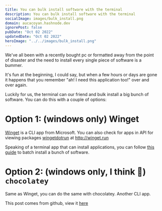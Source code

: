 ```yaml
---
title: You can bulk install software with the terminal
description: You can bulk install software with the terminal
socialImage: images/bulk_install.png
domain: aucacoyan.hashnode.dev
ignorePost: false
pubDate: "Oct 02 2022"
updatedDate: "Oct 02 2022"
heroImage: "../../images/bulk_install.png"
---
```


We've all been with a recently bought pc or formatted away from the point of disaster and the need to install every single piece of software is a bummer.

It's fun at the beginning, I could say, but when a few hours or days are gone it happens that you remember "ah! I need this application too!" over and over again.

Luckily for us, the terminal can our friend and bulk install a big bunch of software. You can do this with a couple of options:

# Option 1: (windows only) Winget

[Winget](https://github.com/microsoft/winget-cli) is a CLI app from Microsoft. You can also check for apps in API for viewing packages [wingetdotrun](https://github.com/winget-run/wingetdotrun) at http://winget.run

Speaking of a terminal app that can install applications, you can follow [this guide](https://4sysops.com/archives/winget-install-multiple-apps/) to batch install a bunch of software.

# Option 2: (windows only, I think 🤔) `chocolatey`

Same as Winget, you can do the same with chocolatey. Another CLI app.

This post comes from github, view it [here](https://github.com/AucaCoyan/blog/blob/main/bulk_install_software.md)
